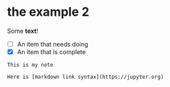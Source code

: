 # the example 2



Some **text**!

- [ ] An item that needs doing
- [x] An item that is complete

```{admonition} This is my admonition
This is my note
```

```{admonition} My markdown link
Here is [markdown link syntax](https://jupyter.org)
```